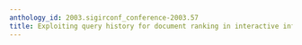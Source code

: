 ```yaml
---
anthology_id: 2003.sigirconf_conference-2003.57
title: Exploiting query history for document ranking in interactive information retrieval
---
```

